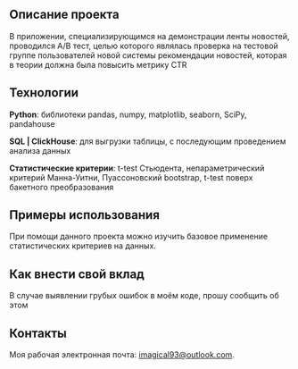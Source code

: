 ## Описание проекта
В приложении, специализирующимся на демонстрации ленты новостей, проводился A/B тест, целью которого являлась проверка на тестовой группе пользователей новой системы рекомендации новостей, которая в теории должна была повысить метрику CTR

## Технологии
**Python**: библиотеки pandas, numpy, matplotlib, seaborn, SciPy, pandahouse

**SQL | ClickHouse**: для выгрузки таблицы, с последующим проведением анализа данных

**Статистические критерии**: t-test Стьюдента, непараметрический критерий Манна-Уитни, Пуассоновский bootstrap, t-test поверх бакетного преобразования

## Примеры использования
При помощи данного проекта можно изучить базовое применение статистических критериев на данных.

## Как внести свой вклад
В случае выявлении грубых ошибок в моём коде, прошу сообщить об этом

## Контакты
Моя рабочая электронная почта: imagical93@outlook.com.

